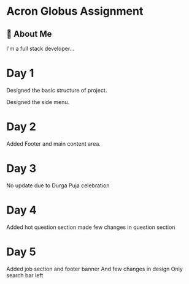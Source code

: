 
# Acron Globus Assignment



## 🚀 About Me
I'm a full stack developer...

# Day 1
Designed the basic structure of project.

Designed the side menu.

# Day 2
Added Footer and main content area.


# Day 3
No update due to
Durga Puja celebration

# Day 4
Added hot question section
made few changes in question section

# Day 5
Added job section and footer banner
And few changes in design
Only search bar left